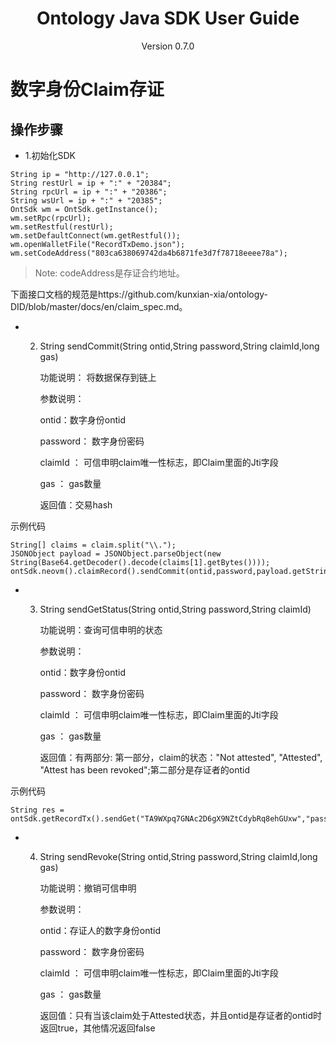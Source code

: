 <h1 align="center"> Ontology Java SDK User Guide </h1>
<p align="center" class="version">Version 0.7.0 </p>

# 数字身份Claim存证

## 操作步骤


* 1.初始化SDK


```
String ip = "http://127.0.0.1";
String restUrl = ip + ":" + "20384";
String rpcUrl = ip + ":" + "20386";
String wsUrl = ip + ":" + "20385";
OntSdk wm = OntSdk.getInstance();
wm.setRpc(rpcUrl);
wm.setRestful(restUrl);
wm.setDefaultConnect(wm.getRestful());
wm.openWalletFile("RecordTxDemo.json");
wm.setCodeAddress("803ca638069742da4b6871fe3d7f78718eeee78a");
```

> Note: codeAddress是存证合约地址。

下面接口文档的规范是https://github.com/kunxian-xia/ontology-DID/blob/master/docs/en/claim_spec.md。

* 2. String sendCommit(String ontid,String password,String claimId,long gas)

        功能说明： 将数据保存到链上

        参数说明：

        ontid：数字身份ontid

        password： 数字身份密码

        claimId ： 可信申明claim唯一性标志，即Claim里面的Jti字段

        gas ： gas数量

        返回值：交易hash


示例代码

```
String[] claims = claim.split("\\.");
JSONObject payload = JSONObject.parseObject(new String(Base64.getDecoder().decode(claims[1].getBytes())));
ontSdk.neovm().claimRecord().sendCommit(ontid,password,payload.getString("jti"),0)
```

* 3. String sendGetStatus(String ontid,String password,String claimId)

        功能说明：查询可信申明的状态

        参数说明：

        ontid：数字身份ontid

        password： 数字身份密码

        claimId ： 可信申明claim唯一性标志，即Claim里面的Jti字段

        gas ： gas数量

        返回值：有两部分: 第一部分，claim的状态："Not attested", "Attested", "Attest has been revoked";第二部分是存证者的ontid


示例代码

```
String res = ontSdk.getRecordTx().sendGet("TA9WXpq7GNAc2D6gX9NZtCdybRq8ehGUxw","passwordtest","key");
```


* 4. String sendRevoke(String ontid,String password,String claimId,long gas)

        功能说明：撤销可信申明

        参数说明：

        ontid：存证人的数字身份ontid

        password： 数字身份密码

        claimId ： 可信申明claim唯一性标志，即Claim里面的Jti字段

        gas ： gas数量

        返回值：只有当该claim处于Attested状态，并且ontid是存证者的ontid时返回true，其他情况返回false
